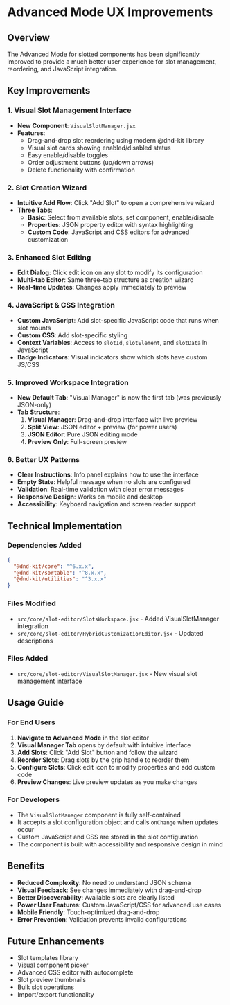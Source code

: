 # Advanced Mode UX Improvements

## Overview
The Advanced Mode for slotted components has been significantly improved to provide a much better user experience for slot management, reordering, and JavaScript integration.

## Key Improvements

### 1. Visual Slot Management Interface
- **New Component**: `VisualSlotManager.jsx`
- **Features**:
  - Drag-and-drop slot reordering using modern @dnd-kit library
  - Visual slot cards showing enabled/disabled status
  - Easy enable/disable toggles
  - Order adjustment buttons (up/down arrows)
  - Delete functionality with confirmation

### 2. Slot Creation Wizard
- **Intuitive Add Flow**: Click "Add Slot" to open a comprehensive wizard
- **Three Tabs**:
  - **Basic**: Select from available slots, set component, enable/disable
  - **Properties**: JSON property editor with syntax highlighting
  - **Custom Code**: JavaScript and CSS editors for advanced customization

### 3. Enhanced Slot Editing
- **Edit Dialog**: Click edit icon on any slot to modify its configuration
- **Multi-tab Editor**: Same three-tab structure as creation wizard
- **Real-time Updates**: Changes apply immediately to preview

### 4. JavaScript & CSS Integration
- **Custom JavaScript**: Add slot-specific JavaScript code that runs when slot mounts
- **Custom CSS**: Add slot-specific styling
- **Context Variables**: Access to `slotId`, `slotElement`, and `slotData` in JavaScript
- **Badge Indicators**: Visual indicators show which slots have custom JS/CSS

### 5. Improved Workspace Integration
- **New Default Tab**: "Visual Manager" is now the first tab (was previously JSON-only)
- **Tab Structure**:
  1. **Visual Manager**: Drag-and-drop interface with live preview
  2. **Split View**: JSON editor + preview (for power users)
  3. **JSON Editor**: Pure JSON editing mode
  4. **Preview Only**: Full-screen preview

### 6. Better UX Patterns
- **Clear Instructions**: Info panel explains how to use the interface
- **Empty State**: Helpful message when no slots are configured
- **Validation**: Real-time validation with clear error messages
- **Responsive Design**: Works on mobile and desktop
- **Accessibility**: Keyboard navigation and screen reader support

## Technical Implementation

### Dependencies Added
```json
{
  "@dnd-kit/core": "^6.x.x",
  "@dnd-kit/sortable": "^8.x.x", 
  "@dnd-kit/utilities": "^3.x.x"
}
```

### Files Modified
- `src/core/slot-editor/SlotsWorkspace.jsx` - Added VisualSlotManager integration
- `src/core/slot-editor/HybridCustomizationEditor.jsx` - Updated descriptions

### Files Added
- `src/core/slot-editor/VisualSlotManager.jsx` - New visual slot management interface

## Usage Guide

### For End Users
1. **Navigate to Advanced Mode** in the slot editor
2. **Visual Manager Tab** opens by default with intuitive interface
3. **Add Slots**: Click "Add Slot" button and follow the wizard
4. **Reorder Slots**: Drag slots by the grip handle to reorder them
5. **Configure Slots**: Click edit icon to modify properties and add custom code
6. **Preview Changes**: Live preview updates as you make changes

### For Developers
- The `VisualSlotManager` component is fully self-contained
- It accepts a slot configuration object and calls `onChange` when updates occur
- Custom JavaScript and CSS are stored in the slot configuration
- The component is built with accessibility and responsive design in mind

## Benefits
- **Reduced Complexity**: No need to understand JSON schema
- **Visual Feedback**: See changes immediately with drag-and-drop
- **Better Discoverability**: Available slots are clearly listed
- **Power User Features**: Custom JavaScript/CSS for advanced use cases
- **Mobile Friendly**: Touch-optimized drag-and-drop
- **Error Prevention**: Validation prevents invalid configurations

## Future Enhancements
- Slot templates library
- Visual component picker
- Advanced CSS editor with autocomplete
- Slot preview thumbnails
- Bulk slot operations
- Import/export functionality